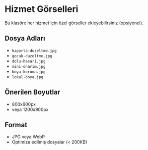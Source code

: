 # Hizmet Görselleri

Bu klasöre her hizmet için özel görseller ekleyebilirsiniz (opsiyonel).

## Dosya Adları
- `kaporta-duzeltme.jpg`
- `gocuk-duzeltme.jpg`
- `dolu-hasari.jpg`
- `mini-onarim.jpg`
- `boya-koruma.jpg`
- `lokal-boya.jpg`

## Önerilen Boyutlar
- 800x600px
- veya 1200x900px

## Format
- JPG veya WebP
- Optimize edilmiş dosyalar (< 200KB)

